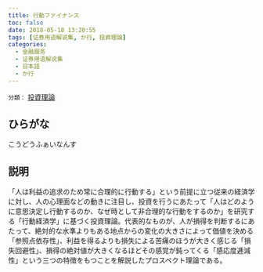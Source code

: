 ```yaml
---
title: 行動ファイナンス
toc: false
date: 2018-05-18 13:20:55
tags: [证券用语解说集, か行, 投資理論]
categories:
  - 金融服务
  - 证券用语解说集
  - 日本語
  - か行
---
```


`分類：` [投資理論](/tags/投資理論/)

## ひらがな

こうどうふぁいなんす

## 説明

「人は利益の追求のため常に合理的に行動する」という前提に立つ従来の経済学に対し、人の心理面などの動きに注目し、投資を行うにあたって「人はどのように意思決定し行動するのか、なぜ時として非合理的な行動をするのか」を研究する「行動経済学」に基づく投資理論。代表的なものが、人が損得を判断するにあたって、絶対的な水準よりもある地点からの変化の大きさによって価値を決める「参照点依存性」、利益を得るよりも損失による苦痛のほうが大きく感じる「損失回避性」、損得の絶対値が大きくなるほどその感覚が鈍ってくる「感応度逓減性」という三つの特徴をもつことを解説したプロスペクト理論である。
